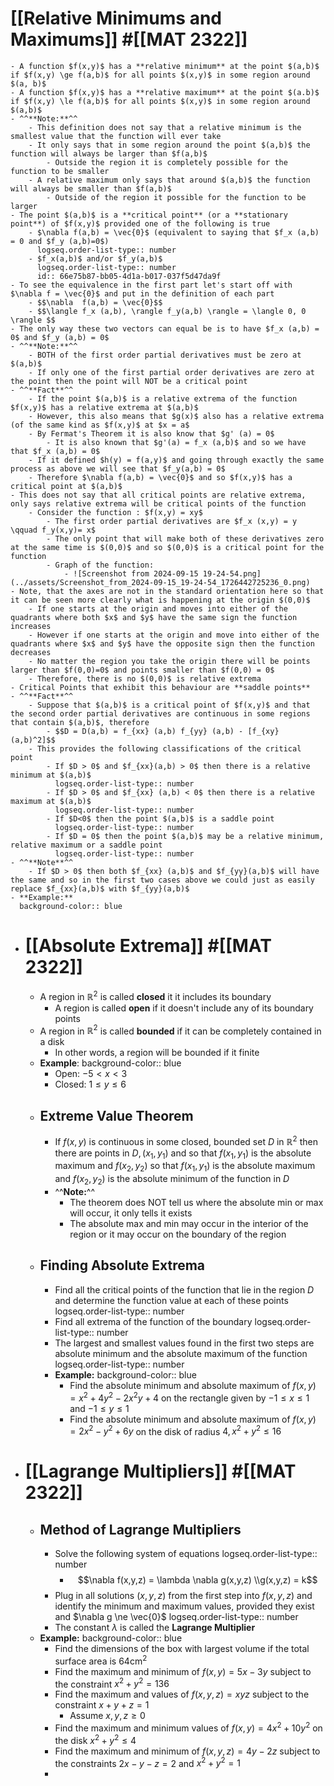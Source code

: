 # [[Relative Minimums and Maximums]] #[[MAT 2322]]
	- A function $f(x,y)$ has a **relative minimum** at the point $(a,b)$ if $f(x,y) \ge f(a,b)$ for all points $(x,y)$ in some region around $(a, b)$
	- A function $f(x,y)$ has a **relative maximum** at the point $(a.b)$ if $f(x,y) \le f(a,b)$ for all points $(x,y)$ in some region around $(a,b)$
	- ^^**Note:**^^
		- This definition does not say that a relative minimum is the smallest value that the function will ever take
		- It only says that in some region around the point $(a,b)$ the function will always be larger than $f(a,b)$
			- Outside the region it is completely possible for the function to be smaller
		- A relative maximum only says that around $(a,b)$ the function will always be smaller than $f(a,b)$
			- Outside of the region it possible for the function to be larger
	- The point $(a,b)$ is a **critical point** (or a **stationary point**) of $f(x,y)$ provided one of the following is true
		- $\nabla f(a,b) = \vec{0}$ (equivalent to saying that $f_x (a,b) = 0 and $f_y (a,b)=0$)
		  logseq.order-list-type:: number
		- $f_x(a,b)$ and/or $f_y(a,b)$
		  logseq.order-list-type:: number
		  id:: 66e75b87-bb05-4d1a-b017-037f5d47da9f
	- To see the equivalence in the first part let's start off with $\nabla f = \vec{0}$ and put in the definition of each part
		- $$\nabla  f(a,b) = \vec{0}$$
		- $$\langle f_x (a,b), \rangle f_y(a,b) \rangle = \langle 0, 0 \rangle $$
	- The only way these two vectors can equal be is to have $f_x (a,b) = 0$ and $f_y (a,b) = 0$
	- ^^**Note:**^^
		- BOTH of the first order partial derivatives must be zero at $(a,b)$
		- If only one of the first partial order derivatives are zero at the point then the point will NOT be a critical point
	- ^^**Fact**^^
		- If the point $(a,b)$ is a relative extrema of the function $f(x,y)$ has a relative extrema at $(a,b)$
		- However, this also means that $g(x)$ also has a relative extrema (of the same kind as $f(x,y)$ at $x = a$
		- By Fermat's Theorem it is also know that $g' (a) = 0$
			- It is also known that $g'(a) = f_x (a,b)$ and so we have that $f_x (a,b) = 0$
		- If it defined $h(y) = f(a,y)$ and going through exactly the same process as above we will see that $f_y(a,b) = 0$
		- Therefore $\nabla f(a,b) = \vec{0}$ and so $f(x,y)$ has a critical point at $(a,b)$
	- This does not say that all critical points are relative extrema, only says relative extrema will be critical points of the function
		- Consider the function : $f(x,y) = xy$
			- The first order partial derivatives are $f_x (x,y) = y \qquad f_y(x,y)= x$
			- The only point that will make both of these derivatives zero at the same time is $(0,0)$ and so $(0,0)$ is a critical point for the function
			- Graph of the function:
				- ![Screenshot from 2024-09-15 19-24-54.png](../assets/Screenshot_from_2024-09-15_19-24-54_1726442725236_0.png)
	- Note, that the axes are not in the standard orientation here so that it can be seen more clearly what is happening at the origin $(0,0)$
		- If one starts at the origin and moves into either of the quadrants where both $x$ and $y$ have the same sign the function increases
		- However if one starts at the origin and move into either of the quadrants where $x$ and $y$ have the opposite sign then the function decreases
		- No matter the region you take the origin there will be points larger than $f(0,0)=0$ and points smaller than $f(0,0) = 0$
		- Therefore, there is no $(0,0)$ is relative extrema
	- Critical Points that exhibit this behaviour are **saddle points**
	- ^^**Fact**^^
		- Suppose that $(a,b)$ is a critical point of $f(x,y)$ and that the second order partial derivatives are continuous in some regions that contain $(a,b)$, therefore
			- $$D = D(a,b) = f_{xx} (a,b) f_{yy} (a,b) - [f_{xy} (a,b)^2]$$
		- This provides the following classifications of the critical point
			- If $D > 0$ and $f_{xx}(a,b) > 0$ then there is a relative minimum at $(a,b)$
			  logseq.order-list-type:: number
			- If $D > 0$ and $f_{xx} (a,b) < 0$ then there is a relative maximum at $(a,b)$
			  logseq.order-list-type:: number
			- If $D<0$ then the point $(a,b)$ is a saddle point
			  logseq.order-list-type:: number
			- If $D = 0$ then the point $(a,b)$ may be a relative minimum, relative maximum or a saddle point
			  logseq.order-list-type:: number
	- ^^**Note**^^
		- If $D > 0$ then both $f_{xx} (a,b)$ and $f_{yy}(a,b)$ will have the same and so in the first two cases above we could just as easily replace $f_{xx}(a,b)$ with $f_{yy}(a,b)$
	- **Example:**
	  background-color:: blue
- # [[Absolute Extrema]] #[[MAT 2322]]
	- A region in $\mathbb{R}^2$ is called **closed** it it includes its boundary
		- A region is called **open** if it doesn't include any of its boundary points
	- A region in $\mathbb{R}^2$ is called **bounded** if it can be completely contained in a disk
		- In other words, a region will be bounded if it finite
	- **Example**:
	  background-color:: blue
		- Open: $-5 < x < 3$
		- Closed: $1\le y \le 6$
	- ## Extreme Value Theorem
		- If $f(x,y)$ is continuous in some closed, bounded set $D$ in $\mathbb{R}^2$ then there are points in $D, (x_1, y_1)$ and so that $f(x_1, y_1)$ is the absolute maximum and $f(x_2, y_2)$ so that $f(x_1, y_1)$ is the absolute maximum and $f(x_2, y_2)$ is the absolute minimum of the function in $D$
		- ^^**Note:**^^
			- The theorem does NOT tell us where the absolute min or max will occur, it only tells it exists
			- The absolute max and min may occur in the interior of the region or it may occur on the boundary of the region
	- ## Finding Absolute Extrema
		- Find all the critical points of the function that lie in the region $D$ and determine the function value at each of these points
		  logseq.order-list-type:: number
		- Find all extrema of the function of the boundary
		  logseq.order-list-type:: number
		- The largest and smallest values found in the first two steps are absolute minimum and the absolute maximum of the function
		  logseq.order-list-type:: number
		- **Example:**
		  background-color:: blue
			- Find the absolute minimum and absolute maximum of $f(x,y) = x^2 + 4y^2 -2x^2y + 4$ on the rectangle given by $-1 \le x \le 1$ and $-1 \le y \le 1$
			- Find the absolute minimum and absolute maximum of $f(x,y) = 2x^2 - y^2 +6y$ on the disk of radius $4, x^2 + y^2 \le 16$
- # [[Lagrange Multipliers]] #[[MAT 2322]]
	- ## Method of Lagrange Multipliers
		- Solve the following system of equations
		  logseq.order-list-type:: number
			- $$\nabla f(x,y,z) = \lambda \nabla g(x,y,z) \\g(x,y,z) = k$$
		- Plug in all solutions $(x,y,z)$ from the first step into $f(x,y,z)$ and identify the minimum and maximum values, provided they exist and $\nabla g \ne \vec{0}$
		  logseq.order-list-type:: number
		- The constant $\lambda$ is called the **Lagrange Multiplier**
	- **Example:**
	  background-color:: blue
		- Find the dimensions of the box with largest volume if the total surface area is $64 \text{cm}^2$
		- Find the maximum and minimum of $f(x,y) = 5x -3y$ subject to the constraint $x^2+y^2 = 136$
		- Find the maximum and values of $f(x,y,z) = xyz$ subject to the constraint $x+y+z=1$
			- Assume $x,y,z \ge 0$
		- Find the maximum and minimum values of $f(x,y) = 4x^2 + 10y^2$ on the disk $x^2 +y^2 \le 4$
		- Find the maximum and minimum of $f(x,y,z) = 4y - 2z$ subject to the constraints $2x-y-z=2$ and $x^2 + y^2 =1$
		-